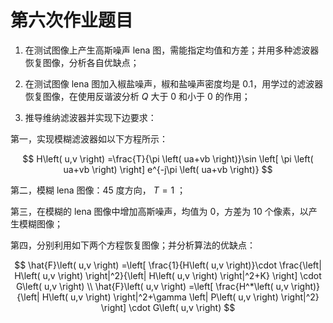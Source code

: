 # 第六次作业题目

1. 在测试图像上产生高斯噪声 lena 图，需能指定均值和方差；并用多种滤波器恢复图像，分析各自优缺点；

2. 在测试图像 lena 图加入椒盐噪声，椒和盐噪声密度均是 0.1，用学过的滤波器恢复图像，在使用反谐波分析 $Q$ 大于 0 和小于 0 的作用；

3. 推导维纳滤波器并实现下边要求：

第一，实现模糊滤波器如以下方程所示：

$$
H\left( u,v \right) =\frac{T}{\pi \left( ua+vb \right)}\sin \left[ \pi \left( ua+vb \right) \right] e^{-j\pi \left( ua+vb \right)}
$$

第二，模糊 lena 图像：45 度方向， $T=1$ ；

第三，在模糊的 lena 图像中增加高斯噪声，均值为 0，方差为 10 个像素，以产生模糊图像；

第四，分别利用如下两个方程恢复图像；并分析算法的优缺点：

$$
\hat{F}\left( u,v \right) =\left[ \frac{1}{H\left( u,v \right)}\cdot \frac{\left| H\left( u,v \right) \right|^2}{\left| H\left( u,v \right) \right|^2+K} \right] \cdot G\left( u,v \right)
\\
\hat{F}\left( u,v \right) =\left[ \frac{H^*\left( u,v \right)}{\left| H\left( u,v \right) \right|^2+\gamma \left| P\left( u,v \right) \right|^2} \right] \cdot G\left( u,v \right)
$$
